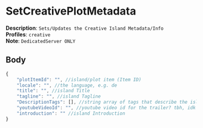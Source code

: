 # SetCreativePlotMetadata

**Description**: `Sets/Updates the Creative Island Metadata/Info` \
**Profiles**: `creative` \
**Note**: `DedicatedServer ONLY`

## Body
```js
{
    "plotItemId": "", //island/plot item (Item ID)
    "locale": "", //the language, e.g. de
    "title": "", //island Title
    "tagline": "", //island Tagline
    "DescriptionTags": [], //string array of tags that describe the island
    "youtubeVideoId": "", //youtube video id for the trailer? tbh, idk
    "introduction": "" //island Introduction
}
```
